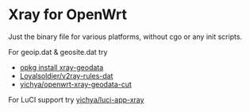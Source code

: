 # Xray for OpenWrt

Just the binary file for various platforms, without cgo or any init scripts.

For geoip.dat & geosite.dat try

* [opkg install xray-geodata](https://github.com/openwrt/packages/tree/master/net/xray-core)
* [Loyalsoldier/v2ray-rules-dat](https://github.com/Loyalsoldier/v2ray-rules-dat)
* [yichya/openwrt-xray-geodata-cut](https://github.com/yichya/openwrt-xray-geodata-cut)

For LuCI support try [yichya/luci-app-xray](https://github.com/yichya/luci-app-xray)
